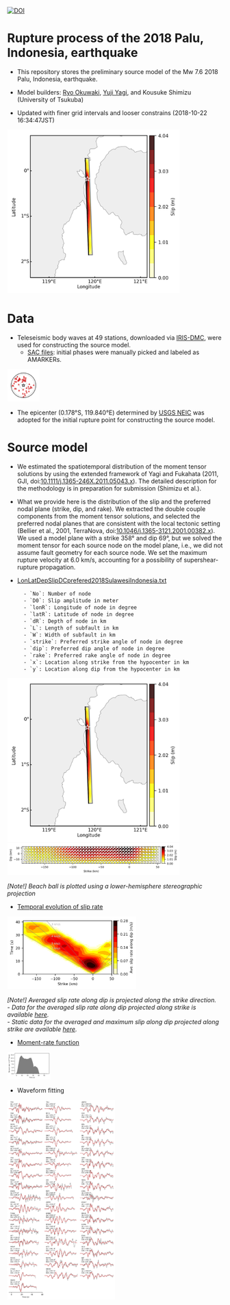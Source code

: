 [![DOI](https://zenodo.org/badge/153305275.svg)](https://zenodo.org/badge/latestdoi/153305275)

# Rupture process of the 2018 Palu, Indonesia, earthquake

- This repository stores the preliminary source model of the Mw 7.6 2018 Palu, Indonesia, earthquake.

- Model builders: [Ryo Okuwaki](https://rokuwaki.github.io), [Yuji Yagi](http://www.geol.tsukuba.ac.jp/~yagi-y/eng/index.html), and Kousuke Shimizu (University of Tsukuba)

- Updated with finer grid intervals and looser constrains (2018-10-22 16:34:47JST)

<img src="./fig/181022013638_map.png" width="80%" />

# Data

- Teleseismic body waves at 49 stations, downloaded via [IRIS-DMC](http://ds.iris.edu/wilber3/find_event), were used for constructing the source model.
  - [SAC files](./sacfiles): initial phases were manually picked and labeled as AMARKERs.

<img src="./fig/station.png" width="15%" />


- The epicenter (0.178°S, 119.840°E) determined by [USGS NEIC](https://earthquake.usgs.gov/earthquakes/eventpage/us1000h3p4/executive) was adopted for the initial rupture point for constructing the source model.


# Source model

- We estimated the spatiotemporal distribution of the moment tensor solutions by using the extended framework of Yagi and Fukahata (2011, GJI, doi:[10.1111/j.1365-246X.2011.05043.x](https://doi.org/10.1111/j.1365-246X.2011.05043.x)). The detailed description for the methodology is in preparation for submission (Shimizu et al.).

- What we provide here is the distribution of the slip and the preferred nodal plane (strike, dip, and rake). We extracted the double couple components from the moment tensor solutions, and selected the preferred nodal planes that are consistent with the local tectonic setting (Bellier et al., 2001, TerraNova, doi:[10.1046/j.1365-3121.2001.00382.x](https://doi.org/10.1046/j.1365-3121.2001.00382.x)). We used a model plane with a strike 358° and dip 69°, but we solved the moment tensor for each source node on the model plane, i.e., we did not assume fault geometry for each source node. We set the maximum rupture velocity at 6.0 km/s, accounting for a possibility of supershear-rupture propagation.

- [LonLatDepSlipDCprefered2018SulawesiIndonesia.txt](./model_181022013638/FFM_DCpreferred.txt)

        - `No`: Number of node
        - `D0`: Slip amplitude in meter
        - `lonR`: Longitude of node in degree
        - `latR`: Latitude of node in degree
        - `dR`: Depth of node in km
        - `L`: Length of subfault in km
        - `W`: Width of subfault in km
        - `strike`: Preferred strike angle of node in degree
        - `dip`: Preferred dip angle of node in degree
        - `rake`: Preferred rake angle of node in degree
        - `x`: Location along strike from the hypocenter in km
        - `y`: Location along dip from the hypocenter in km

<img src="./fig/181022013638_map.png" width="80%" />
<img src="./fig/181022013638_xy.png" width="80%" />

*[Note!] Beach ball is plotted using a lower-hemisphere stereographic projection*

- [Temporal evolution of slip rate](./model_181017122702/timeevo.txt)

<img src="./fig/181022013638_timeevo_ave.png" width="60%" />

*[Note!] Averaged slip rate along dip is projected along the strike direction.*  
*- Data for the averaged slip rate along dip projected along strike is available [here](./model_181017122702/timeevo_ave.txt).*  
*- Static data for the averaged and maximum slip along dip projected along strike are available [here](./model_181017122702/slip_along_strike.txt).*  

- [Moment-rate function](./model_181022013638/st_181022013638.dat)

<img src="./fig/181022013638_st.png" width="20%" />


- Waveform fitting

<img src="./fig/fittings.png" width="50%" />
